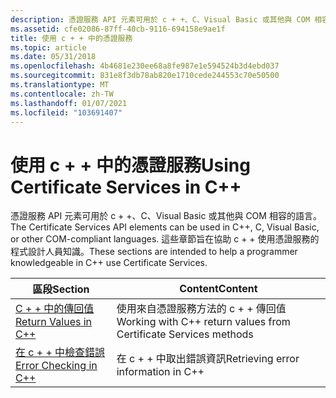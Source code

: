 ```yaml
---
description: 憑證服務 API 元素可用於 c + +、C、Visual Basic 或其他與 COM 相容的語言。
ms.assetid: cfe02086-87ff-40cb-9116-694158e9ae1f
title: 使用 c + + 中的憑證服務
ms.topic: article
ms.date: 05/31/2018
ms.openlocfilehash: 4b4681e230ee68a8fe987e1e594524b3d4ebd037
ms.sourcegitcommit: 831e8f3db78ab820e1710cede244553c70e50500
ms.translationtype: MT
ms.contentlocale: zh-TW
ms.lasthandoff: 01/07/2021
ms.locfileid: "103691407"
---
```

# <a name="using-certificate-services-in-c"></a><span data-ttu-id="2b619-103">使用 c + + 中的憑證服務</span><span class="sxs-lookup"><span data-stu-id="2b619-103">Using Certificate Services in C++</span></span>

<span data-ttu-id="2b619-104">憑證服務 API 元素可用於 c + +、C、Visual Basic 或其他與 COM 相容的語言。</span><span class="sxs-lookup"><span data-stu-id="2b619-104">The Certificate Services API elements can be used in C++, C, Visual Basic, or other COM-compliant languages.</span></span> <span data-ttu-id="2b619-105">這些章節旨在協助 c + + 使用憑證服務的程式設計人員知識。</span><span class="sxs-lookup"><span data-stu-id="2b619-105">These sections are intended to help a programmer knowledgeable in C++ use Certificate Services.</span></span>



| <span data-ttu-id="2b619-106">區段</span><span class="sxs-lookup"><span data-stu-id="2b619-106">Section</span></span>                                           | <span data-ttu-id="2b619-107">Content</span><span class="sxs-lookup"><span data-stu-id="2b619-107">Content</span></span>                                                          |
|---------------------------------------------------|------------------------------------------------------------------|
| [<span data-ttu-id="2b619-108">C + + 中的傳回值</span><span class="sxs-lookup"><span data-stu-id="2b619-108">Return Values in C++</span></span>](return-values-in-c-.md)   | <span data-ttu-id="2b619-109">使用來自憑證服務方法的 c + + 傳回值</span><span class="sxs-lookup"><span data-stu-id="2b619-109">Working with C++ return values from Certificate Services methods</span></span> |
| [<span data-ttu-id="2b619-110">在 c + + 中檢查錯誤</span><span class="sxs-lookup"><span data-stu-id="2b619-110">Error Checking in C++</span></span>](error-checking-in-c-.md) | <span data-ttu-id="2b619-111">在 c + + 中取出錯誤資訊</span><span class="sxs-lookup"><span data-stu-id="2b619-111">Retrieving error information in C++</span></span>                              |



 

 

 



